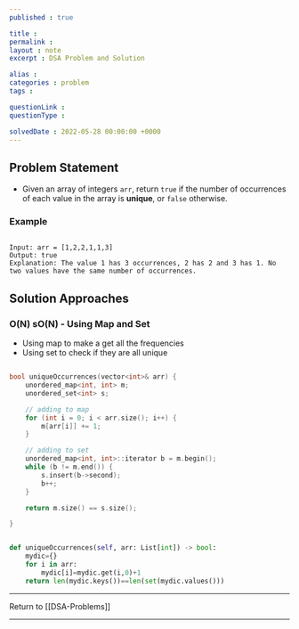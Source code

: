 ```yaml
---
published : true

title : 
permalink : 
layout : note
excerpt : DSA Problem and Solution

alias : 
categories : problem
tags : 

questionLink : 
questionType : 

solvedDate : 2022-05-28 00:00:00 +0000
---
```


## Problem Statement

- Given an array of integers `arr`, return `true` if the number of occurrences of each value in the array is **unique**, or `false` otherwise.

### Example

```

Input: arr = [1,2,2,1,1,3]
Output: true
Explanation: The value 1 has 3 occurrences, 2 has 2 and 3 has 1. No two values have the same number of occurrences.

```

## Solution Approaches

### O(N) sO(N) - Using Map and Set

- Using map to make a get all the frequencies
- Using set to check if they are all unique

```cpp

bool uniqueOccurrences(vector<int>& arr) {
	unordered_map<int, int> m;
	unordered_set<int> s;

	// adding to map
	for (int i = 0; i < arr.size(); i++) {
		m[arr[i]] += 1;
	}

	// adding to set
	unordered_map<int, int>::iterator b = m.begin();
	while (b != m.end()) {
		s.insert(b->second);
		b++;
	}

	return m.size() == s.size();

}

```

```python

def uniqueOccurrences(self, arr: List[int]) -> bool:
	mydic={}
	for i in arr:
		mydic[i]=mydic.get(i,0)+1
	return len(mydic.keys())==len(set(mydic.values()))

```

---

Return to [[DSA-Problems]]

---
